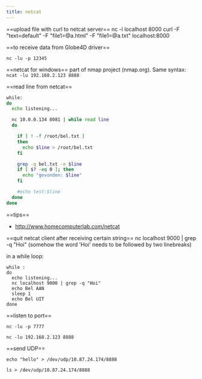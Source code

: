 ```yaml
---
title: netcat
---
```


==upload file with curl to netcat server==
  nc -l localhost 8000
  curl -F "text=default" -F "file1=@a.html" -F "file1=@a.txt" localhost:8000


==to receive data from Globe4D driver==
```
nc -lu -p 12345
```

==netcat for windows==
part of nmap project (nmap.org).
Same syntax: `ncat -lu 192.168.2.123 8888`


==read line from netcat==
```bash
while:
do
  echo listening...

  nc 10.0.0.134 8081 | while read line
  do

    if [ ! -f /root/bel.txt ]
    then
      echo $line > /root/bel.txt
    fi

    grep -q bel.txt -e $line
    if [ $? -eq 0 ]; then
      echo "gevonden: $line"
    fi

    #echo test:$line
  done
done
```

==tips==
* http://www.homecomputerlab.com/netcat

==quit netcat client after receiving certain string==
  nc localhost 9000 | grep -q "Hoi"
(somehow the word 'Hoi' needs to be followed by two linebreaks)

in a while loop:
```
while :
do
  echo listening...
  nc localhost 9000 | grep -q "Hoi"
  echo Bel AAN
  sleep 1
  echo Bel UIT
done
```

==listen to port==
```
nc -lu -p 7777
```

```
nc -lu 192.168.2.123 8888
```

==send UDP==
```
echo "hello" > /dev/udp/10.87.24.174/8888
```
```
ls > /dev/udp/10.87.24.174/8888
```
